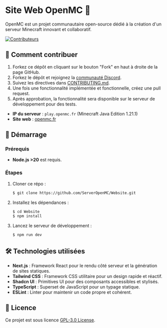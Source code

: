 # Site Web OpenMC 🔗

OpenMC est un projet communautaire open-source dédié à la création d'un serveur Minecraft innovant et collaboratif.

<a href="https://github.com/ServerOpenMC/Website/graphs/contributors">
  <img src="https://contrib.rocks/image?repo=ServerOpenMC/Website" alt="Contributeurs" />
</a>

## 🤝 Comment contribuer

1. Forkez ce dépôt en cliquant sur le bouton "Fork" en haut à droite de la page GitHub.
2. Forkez le dépôt et rejoignez la [communauté Discord](https://discord.gg/aywen-communaute-1161296442577653802).
3. Suivez les directives dans [CONTRIBUTING.md](https://github.com/ServerOpenMC/Website/blob/main/CONTRIBUTING.md).
4. Une fois une fonctionnalité implémentée et fonctionnelle, créez une pull request.
5. Après approbation, la fonctionnalité sera disponible sur le serveur de développement pour des tests.

- **IP du serveur** : `play.openmc.fr` (Minecraft Java Edition 1.21.1)
- **Site web** : [openmc.fr](https://openmc.fr)

## 🚧 Démarrage

### Prérequis

- **Node.js >20** est requis.

### Étapes

1. Cloner ce répo :
   ```bash
   $ git clone https://github.com/ServerOpenMC/Website.git
   ```
2. Installez les dépendances :
   ```bash
   $ cd Website
   $ npm install
   ```
3. Lancez le serveur de développement :
   ```bash
   $ npm run dev
   ```

## 🛠️ Technologies utilisées

- **Next.js** : Framework React pour le rendu côté serveur et la génération de sites statiques.
- **Tailwind CSS** : Framework CSS utilitaire pour un design rapide et réactif.
- **Shadcn UI** : Primitives UI pour des composants accessibles et stylisés.
- **TypeScript** : Superset de JavaScript pour un typage statique.
- **ESLint** : Linter pour maintenir un code propre et cohérent.

## 📃 Licence

Ce projet est sous licence [GPL-3.0 License](https://choosealicense.com/licenses/gpl-3.0/).
